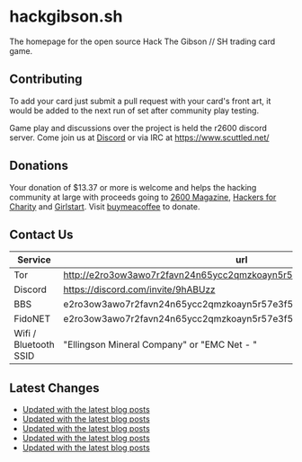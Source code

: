 # hackgibson.sh
The homepage for the open source Hack The Gibson // SH trading card game.


## Contributing

To add your card just submit a pull request with your card's front art, it would be added to the next run of set after community play testing.

Game play and discussions over the project is held the r2600 discord server. Come join us at [Discord](https://discord.com/invite/9hABUzz) or via IRC at https://www.scuttled.net/


## Donations

Your donation of $13.37 or more is welcome and helps the hacking community at large with proceeds going to [2600 Magazine](https://2600.com/), [Hackers for Charity](https://hackersforcharity.org) and [Girlstart](https://girlstart.org).  Visit [buymeacoffee](https://www.buymeacoffee.com/hackgibson.sh) to donate.


## Contact Us

Service | url
-|-
Tor | http://e2ro3ow3awo7r2favn24n65ycc2qmzkoayn5r57e3f56nvjwdcgg32ad.onion
Discord | https://discord.com/invite/9hABUzz
BBS | e2ro3ow3awo7r2favn24n65ycc2qmzkoayn5r57e3f56nvjwdcgg32ad.onion:23
FidoNET | e2ro3ow3awo7r2favn24n65ycc2qmzkoayn5r57e3f56nvjwdcgg32ad.onion:24554
Wifi / Bluetooth SSID | "Ellingson Mineral Company" or "EMC Net - <fidonet address>"

## Latest Changes
<!-- BLOG-POST-LIST:START -->
- [Updated with the latest blog posts](https://github.com/DFW2600/hackgibson.sh/commit/cd55407c170931241c7289f517df6141263878e1)
- [Updated with the latest blog posts](https://github.com/DFW2600/hackgibson.sh/commit/8d1d3f23c16604ffbdb05fcc279b51056db12b9f)
- [Updated with the latest blog posts](https://github.com/DFW2600/hackgibson.sh/commit/ceed3ec0fbbffff4607c2b28c44d3de61ece4808)
- [Updated with the latest blog posts](https://github.com/DFW2600/hackgibson.sh/commit/89e7c6059286cedd6a23a26de0b6186d2852c2ed)
- [Updated with the latest blog posts](https://github.com/DFW2600/hackgibson.sh/commit/0f4a08175371d07b154886b0583ff3c911d48aad)
<!-- BLOG-POST-LIST:END -->
